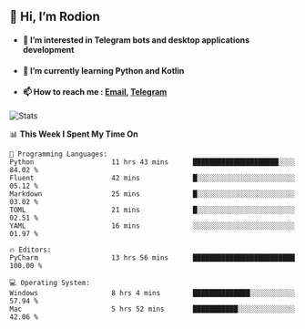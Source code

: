 ## 👋 Hi, I’m Rodion
- #### 👀 I’m interested in Telegram bots and desktop applications development
- #### 🌱 I’m currently learning Python and Kotlin
- #### 📫 How to reach me : [Email](mailto:me@lavn.ml), [Telegram](https://t.me/rodion_gudz)

![Stats](https://github-readme-stats.vercel.app/api?username=rodion-gudz&show_icons=true&theme=github_dark&hide_border=true&hide=issues&count_private=true&layout=compact)


<!--START_SECTION:waka-->
📊 **This Week I Spent My Time On** 

```text
💬 Programming Languages: 
Python                   11 hrs 43 mins      █████████████████████░░░░   84.02 % 
Fluent                   42 mins             █░░░░░░░░░░░░░░░░░░░░░░░░   05.12 % 
Markdown                 25 mins             █░░░░░░░░░░░░░░░░░░░░░░░░   03.02 % 
TOML                     21 mins             █░░░░░░░░░░░░░░░░░░░░░░░░   02.51 % 
YAML                     16 mins             ░░░░░░░░░░░░░░░░░░░░░░░░░   01.97 % 

🔥 Editors: 
PyCharm                  13 hrs 56 mins      █████████████████████████   100.00 % 

💻 Operating System: 
Windows                  8 hrs 4 mins        ██████████████░░░░░░░░░░░   57.94 % 
Mac                      5 hrs 52 mins       ███████████░░░░░░░░░░░░░░   42.06 % 
```


<!--END_SECTION:waka-->
